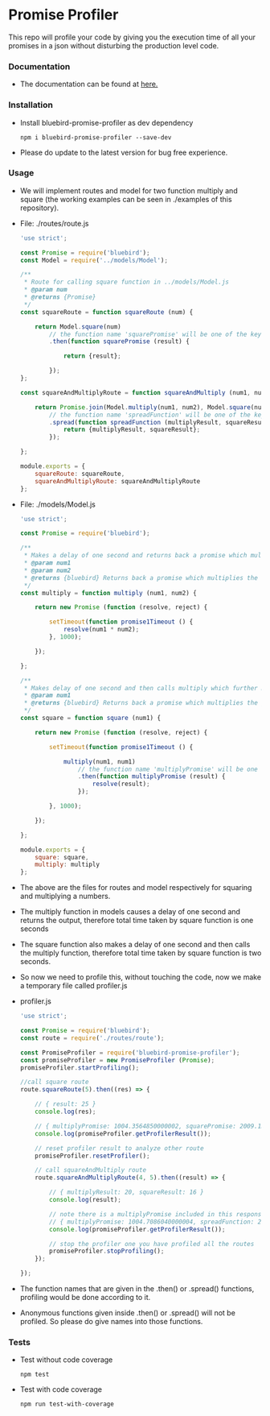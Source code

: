 # Promise Profiler
This repo will profile your code by giving you the execution time of all your promises in a json without disturbing the production level code.

### Documentation

* The documentation can be found at [here.](https://rajulbabel.github.io/promise-profiler/)

### Installation
* Install bluebird-promise-profiler as dev dependency

	```npm
	npm i bluebird-promise-profiler --save-dev
	```
* Please do update to the latest version for bug free experience.

### Usage

* We will implement routes and model for two function multiply and square (the working examples can be seen in ./examples of this repository).
* File: ./routes/route.js
	```js
	'use strict';
	
	const Promise = require('bluebird');
	const Model = require('../models/Model');
	
	/**
	 * Route for calling square function in ../models/Model.js
	 * @param num
	 * @returns {Promise}
	 */
	const squareRoute = function squareRoute (num) {
	
		return Model.square(num)
			// the function name 'squarePromise' will be one of the key in output of the profiler whose value would be around 1000 milliseconds
			.then(function squarePromise (result) {
	
				return {result};
	
			});
	};
	
	const squareAndMultiplyRoute = function squareAndMultiply (num1, num2) {
	
		return Promise.join(Model.multiply(num1, num2), Model.square(num1))
			// the function name 'spreadFunction' will be one of the key in output of the profiler whose value would be around 2000 milliseconds
			.spread(function spreadFunction (multiplyResult, squareResult) {
				return {multiplyResult, squareResult};
			});
	
	};
	
	module.exports = {
		squareRoute: squareRoute,
		squareAndMultiplyRoute: squareAndMultiplyRoute
	};
	
	```

* File: ./models/Model.js
	```js
	'use strict';
	
	const Promise = require('bluebird');
	
	/**
	 * Makes a delay of one second and returns back a promise which multiplies the two numbers.
	 * @param num1
	 * @param num2
	 * @returns {bluebird} Returns back a promise which multiplies the two numbers.
	 */
	const multiply = function multiply (num1, num2) {
	
		return new Promise (function (resolve, reject) {
	
			setTimeout(function promise1Timeout () {
				resolve(num1 * num2);
			}, 1000);
	
		});
	
	};
	
	/**
	 * Makes delay of one second and then calls multiply which further makes a delay of one second, so total delay is two seconds.
	 * @param num1
	 * @returns {bluebird} Returns back a promise which multiplies the given number.
	 */
    const square = function square (num1) {
	
		return new Promise (function (resolve, reject) {
	
			setTimeout(function promise1Timeout () {
	
				multiply(num1, num1)
					// the function name 'multiplyPromise' will be one of the key in output of the profiler whose value would be around 1000 milliseconds
					.then(function multiplyPromise (result) {
						resolve(result);
					});
	
			}, 1000);
	
		});
	
	};
	
	module.exports = {
		square: square,
		multiply: multiply
	};
	
	```

* The above are the files for routes and model respectively for squaring and multiplying a numbers.
* The multiply function in models causes a delay of one second and returns the output, therefore total time taken by square function is one seconds
* The square function also makes a delay of one second and then calls the multiply function, therefore total time taken by square function is two seconds.
* So now we need to profile this, without touching the code, now we make a temporary file called profiler.js

* profiler.js
	```js
	'use strict';
	
	const Promise = require('bluebird');
	const route = require('./routes/route');
	
	const PromiseProfiler = require('bluebird-promise-profiler');
	const promiseProfiler = new PromiseProfiler (Promise);
	promiseProfiler.startProfiling();
	
	//call square route
	route.squareRoute(5).then((res) => {
	
		// { result: 25 }
		console.log(res);
	
		// { multiplyPromise: 1004.3564850000002, squarePromise: 2009.1301549999998 }
		console.log(promiseProfiler.getProfilerResult());
	
		// reset profiler result to analyze other route
		promiseProfiler.resetProfiler();
	
		// call squareAndMultiply route
		route.squareAndMultiplyRoute(4, 5).then((result) => {
	
			// { multiplyResult: 20, squareResult: 16 }
			console.log(result);
	
			// note there is a multiplyPromise included in this response as square function internally calls multiply function
			// { multiplyPromise: 1004.7086040000004, spreadFunction: 2008.4984540000005 }
			console.log(promiseProfiler.getProfilerResult());
	
			// stop the profiler one you have profiled all the routes
			promiseProfiler.stopProfiling();
		});
	
	});
	
	```

* The function names that are given in the .then() or .spread() functions, profiling would be done according to it.
* Anonymous functions given inside .then() or .spread() will not be profiled. So please do give names into those functions.

### Tests

* Test without code coverage

	```npm
	npm test
	```

* Test with code coverage

	```npm
	npm run test-with-coverage
	```
